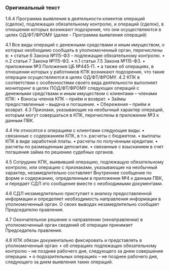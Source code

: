 
### Оригинальный текст


1.6.4 Программа выявления в деятельности клиентов операций (сделок), подлежащих обязательному контролю, и операций (сделок), в отношении которых возникают подозрения, что они осуществляются в целях ОД/ФТ/ФРОМУ (далее - Программа выявления операций)

4.1 Все виды операций с денежными средствами и иным имуществом, о которых необходимо сообщать в уполномоченный орган, перечислены в: • статье 6 Закона №115-ФЗ – подлежащие обязательному контролю. • п.2 статьи 7 Закона №115-ФЗ. • п.1 статьи 7.5 Закона №115-ФЗ. • приложении №3 Положения ЦБ №445-П. • а также об операциях, в отношении которых у работников КПК возникают подозрения, что такие операции осуществляются в целях ОД/ФТ/ФРОМУ.
4.2 КПК в соответствии с особенностями своего вида деятельности выполняет мониторинг в целях ПОД/ФТ/ФРОМУ следующих операций с денежными средствами и иным имуществом с клиентами – членами КПК: • Взносы членов КПК – приём и возврат. • Займы предоставленные – выдача и погашение. • Сбережения – приём и возврат.
4.3 Признаки, указывающие на необычный характер операций, которым могут совершаться в КПК, перечислены в приложении №3 к данным ПВК.

4.4 Не относятся к операциям с клиентами следующие виды: • связанные с содержанием КПК, в т.ч. расчеты с бюджетом. • выплаты КПК в виде заработной платы. • расчеты по полученным кредитам. • расчеты по размещенным депозитам. • связанные с взысканием в счет погашения займа по решению судебных органов.

4.5 Сотрудник КПК, выявивший операцию, подлежащую обязательному контролю, или операцию с признаками, указывающие на необычный характер, незамедлительно составляет Внутреннее сообщение по форме и содержанию, определенным в приложении №4 к данным ПВК, и передает СДЛ это сообщение вместе с необходимыми документами. 

4.6 СДЛ незамедлительно приступает к анализу предоставленной информации и определяет необходимость направления информации в уполномоченный орган. О своих выводах незамедлительно сообщает Председателю правления. 

4.7 Окончательное решение о направлении (ненаправлении) в уполномоченный орган сведений об операции принимает Председатель правления.

4.8 КПК обязан документально фиксировать и представлять в уполномоченный орган: • об операциях подлежащих обязательному контролю – не позднее рабочего дня, следующего за днем совершения операции. • о подозрительных операциях – не позднее рабочего дня, следующего за днем выявления таких операций.


